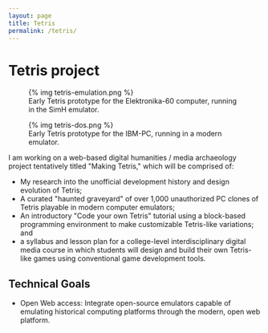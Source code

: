 ```yaml
---
layout: page
title: Tetris
permalink: /tetris/
---
```


# Tetris project

<figure>
  {% img tetris-emulation.png %}
  <figcaption>Early Tetris prototype for the Elektronika-60 computer, running in the SimH emulator.</figcaption>
</figure>
<figure>
  {% img tetris-dos.png %}
  <figcaption>Early Tetris prototype for the IBM-PC, running in a modern emulator.</figcaption>
</figure>

I am working on a web-based digital humanities / media archaeology project tentatively titled "Making Tetris,"
which will be comprised of:

* My research into the unofficial development history and design evolution of Tetris;
* A curated "haunted graveyard" of over 1,000 unauthorized PC clones of Tetris playable in modern computer emulators;
* An introductory "Code your own Tetris" tutorial using a block-based programming environment to make customizable
Tetris-like variations; and
* a syllabus and lesson plan for a college-level interdisciplinary digital media course
in which students will design and build their own Tetris-like games using conventional game development tools.

## Technical Goals

* Open Web access: Integrate open-source emulators capable of emulating historical computing platforms through the modern, open web platform.
  